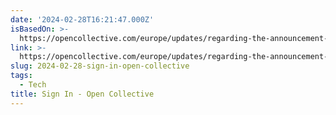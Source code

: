 ```yaml
---
date: '2024-02-28T16:21:47.000Z'
isBasedOn: >-
  https://opencollective.com/europe/updates/regarding-the-announcement-to-dissolve-open-collective-foundation-us
link: >-
  https://opencollective.com/europe/updates/regarding-the-announcement-to-dissolve-open-collective-foundation-us
slug: 2024-02-28-sign-in-open-collective
tags:
  - Tech
title: Sign In - Open Collective
---
```



